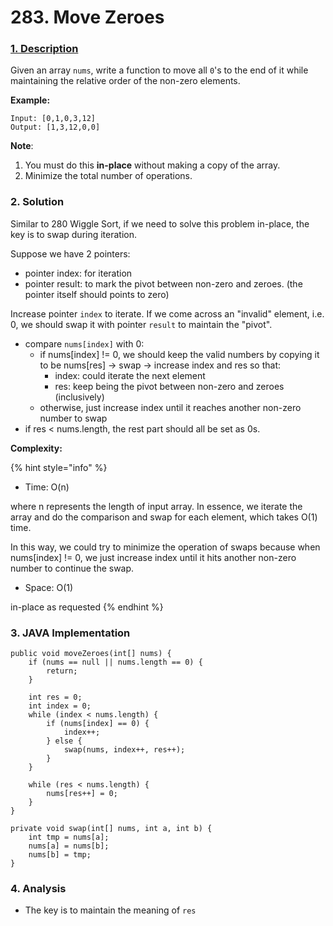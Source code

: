 # 283. Move Zeroes

### [1. Description](https://leetcode.com/problems/move-zeroes/description/)

Given an array `nums`, write a function to move all `0`'s to the end of it while maintaining the relative order of the non-zero elements.

**Example:**

```text
Input: [0,1,0,3,12]
Output: [1,3,12,0,0]
```

**Note**:

1. You must do this **in-place** without making a copy of the array.
2. Minimize the total number of operations.



### 2. Solution

Similar to 280 Wiggle Sort, if we need to solve this problem in-place, the key is to swap during iteration.

Suppose we have 2 pointers:

* pointer index: for iteration
* pointer result: to mark the pivot between non-zero and zeroes. \(the pointer itself should points to zero\)

 Increase pointer `index` to iterate. If we come across an "invalid" element, i.e. 0, we should swap it with pointer `result` to maintain the "pivot". 

* compare `nums[index]` with 0:
  * if nums\[index\] != 0, we should keep the valid numbers by copying it to be nums\[res\] -&gt; swap -&gt; increase index and res so that: 
    * index: could iterate the next element 
    * res: keep being the pivot between non-zero and zeroes \(inclusively\) 
  * otherwise, just increase index until it reaches another non-zero number to swap
* if res &lt; nums.length, the rest part should all be set as 0s.

**Complexity:**

{% hint style="info" %}
* Time: O\(n\)  

where n represents the length of input array. In essence, we iterate the array and do the comparison and swap for each element, which takes O\(1\) time.

In this way, we could try to minimize the operation of swaps because when nums\[index\] != 0, we just increase index until it hits another non-zero number to continue the swap.

* Space: O\(1\) 

in-place as requested
{% endhint %}



### 3. JAVA Implementation

```text
public void moveZeroes(int[] nums) {
    if (nums == null || nums.length == 0) {
        return;
    }
        
    int res = 0;
    int index = 0;
    while (index < nums.length) {
        if (nums[index] == 0) {
            index++;
        } else {
            swap(nums, index++, res++);
        }
    }
        
    while (res < nums.length) {
        nums[res++] = 0;
    }
}
    
private void swap(int[] nums, int a, int b) {
    int tmp = nums[a];
    nums[a] = nums[b];
    nums[b] = tmp;
}
```



### 4. Analysis

* The key is to maintain the meaning of `res`

